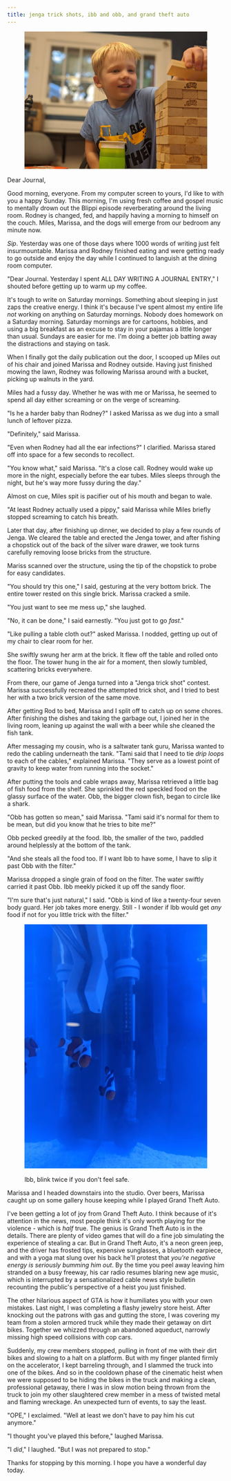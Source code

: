 ```yaml
---
title: jenga trick shots, ibb and obb, and grand theft auto
---
```


<figure>
  <a href="/images/banners/2020-08-02.jpg">
    <img alt="banner" src="/images/banners/2020-08-02.jpg"/>
  </a>
</figure>

Dear Journal,

Good morning, everyone.  From my computer screen to yours, I'd like to
with you a happy Sunday.  This morning, I'm using fresh coffee and
gospel music to mentally drown out the Blippi episode reverberating
around the living room.  Rodney is changed, fed, and happily having a
morning to himself on the couch.  Miles, Marissa, and the dogs will
emerge from our bedroom any minute now.

_Sip_.  Yesterday was one of those days where 1000 words of writing
just felt insurmountable.  Marissa and Rodney finished eating and were
getting ready to go outside and enjoy the day while I continued to
languish at the dining room computer.

"Dear Journal.  Yesterday I spent ALL DAY WRITING A JOURNAL ENTRY," I
shouted before getting up to warm up my coffee.

It's tough to write on Saturday mornings.  Something about sleeping in
just zaps the creative energy.  I think it's because I've spent almost
my entire life _not_ working on anything on Saturday mornings.  Nobody
does homework on a Saturday morning.  Saturday mornings are for
cartoons, hobbies, and using a big breakfast as an excuse to stay in
your pajamas a little longer than usual.  Sundays are easier for me.
I'm doing a better job batting away the distractions and staying on
task.

When I finally got the daily publication out the door, I scooped up
Miles out of his chair and joined Marissa and Rodney outside.  Having
just finished mowing the lawn, Rodney was following Marissa around
with a bucket, picking up walnuts in the yard.

Miles had a fussy day.  Whether he was with me or Marissa, he seemed
to spend all day either screaming or on the verge of screaming.

"Is he a harder baby than Rodney?" I asked Marissa as we dug into a
small lunch of leftover pizza.

"Definitely," said Marissa.

"Even when Rodney had all the ear infections?" I clarified.  Marissa
stared off into space for a few seconds to recollect.

"You know what," said Marissa.  "It's a close call.  Rodney would wake
up more in the night, especially before the ear tubes.  Miles sleeps
through the night, but he's way more fussy during the day."

Almost on cue, Miles spit is pacifier out of his mouth and began to
wale.

"At least Rodney actually used a pippy," said Marissa while Miles
briefly stopped screaming to catch his breath.

Later that day, after finishing up dinner, we decided to play a few
rounds of Jenga.  We cleared the table and erected the Jenga tower,
and after fishing a chopstick out of the back of the silver ware
drawer, we took turns carefully removing loose bricks from the
structure.

Mariss scanned over the structure, using the tip of the chopstick to
probe for easy candidates.

"You should try this one," I said, gesturing at the very bottom
brick.  The entire tower rested on this single brick.  Marissa cracked
a smile.

"You just want to see me mess up," she laughed.

"No, it can be done," I said earnestly.  "You just got to go _fast_."

"Like pulling a table cloth out?" asked Marissa.  I nodded, getting
up out of my chair to clear room for her.

She swiftly swung her arm at the brick.  It flew off the table and
rolled onto the floor.  The tower hung in the air for a moment, then
slowly tumbled, scattering bricks everywhere.

From there, our game of Jenga turned into a "Jenga trick shot"
contest.  Marissa successfully recreated the attempted trick shot, and
I tried to best her with a two brick version of the same move.

After getting Rod to bed, Marissa and I split off to catch up on some
chores.  After finishing the dishes and taking the garbage out, I
joined her in the living room, leaning up against the wall with a beer
while she cleaned the fish tank.

After messaging my cousin, who is a saltwater tank guru, Marissa
wanted to redo the cabling underneath the tank.  "Tami said that I
need to tie _drip loops_ to each of the cables," explained Marissa.
"They serve as a lowest point of gravity to keep water from running
into the socket."

After putting the tools and cable wraps away, Marissa retrieved a
little bag of fish food from the shelf.  She sprinkled the red
speckled food on the glassy surface of the water.  Obb, the bigger
clown fish, began to circle like a shark.

"Obb has gotten so mean," said Marissa.  "Tami said it's normal for
them to be mean, but did you know that he tries to bite me?"

Obb pecked greedily at the food.  Ibb, the smaller of the two, paddled
around helplessly at the bottom of the tank.

"And she steals all the food too.  If I want Ibb to have some, I have
to slip it past Obb with the filter."

Marissa dropped a single grain of food on the filter.  The water
swiftly carried it past Obb.  Ibb meekly picked it up off the sandy
floor.

"I'm sure that's just natural," I said.  "Obb is kind of like a
twenty-four seven body guard.  Her job takes more energy.  Still - I
wonder if Ibb would get _any_ food if not for you little trick with
the filter."

<figure>
  <a href="/images/ibb-and-obb.jpg">
    <img alt="ibb and obb" src="/images/ibb-and-obb.jpg"/>
  </a>
  <figcaption>
    <p>Ibb, blink twice if you don't feel safe.</p>
  </figcaption>
</figure>

Marissa and I headed downstairs into the studio.  Over beers, Marissa
caught up on some gallery house keeping while I played Grand Theft
Auto.

I've been getting a lot of joy from Grand Theft Auto.  I think because
of it's attention in the news, most people think it's only worth
playing for the violence - which is _half_ true.  The genius is Grand
Theft Auto is in the details.  There are plenty of video games that
will do a fine job simulating the experience of stealing a car.  But
in Grand Theft Auto, it's a neon green jeep, and the driver has
frosted tips, expensive sunglasses, a bluetooth earpiece, and with a
yoga mat slung over his back he'll protest that _you're negative
energy is seriously bumming him out_.  By the time you peel away
leaving him stranded on a busy freeway, his car radio resumes blaring
new age music, which is interrupted by a sensationalized cable news
style bulletin recounting the public's perspective of a heist you just
finished.

The other hilarious aspect of GTA is how it humiliates you with your
own mistakes.  Last night, I was completing a flashy jewelry store
heist.  After knocking out the patrons with gas and gutting the store,
I was covering my team from a stolen armored truck while they made
their getaway on dirt bikes.  Together we whizzed through an abandoned
aqueduct, narrowly missing high speed collisions with cop cars.

Suddenly, my crew members stopped, pulling in front of me with their
dirt bikes and slowing to a halt on a platform.  But with my finger
planted firmly on the accelerator, I kept barreling through, and I
slammed the truck into one of the bikes.  And so in the cooldown phase
of the cinematic heist when we were supposed to be hiding the bikes in
the truck and making a clean, professional getaway, there I was in
slow motion being thrown from the truck to join my other slaughtered
crew member in a mess of twisted metal and flaming wreckage.  An
unexpected turn of events, to say the least.

"OPE," I exclaimed.  "Well at least we don't have to pay him his cut
anymore."

"I thought you've played this before," laughed Marissa.

"I _did_," I laughed.  "But I was not prepared to stop."

Thanks for stopping by this morning.  I hope you have a wonderful day
today.
